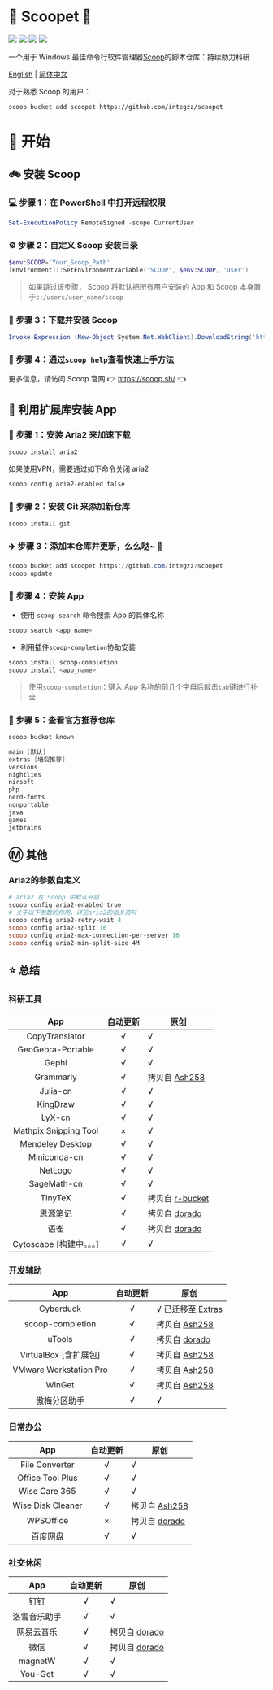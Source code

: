 <div align="left">
<h1 align="left"> 🍨 Scoopet 🍨 </h1>
<p>
<a>
<img src="https://ci.appveyor.com/api/projects/status/kbd3a9mibncbx8ds?svg=true"/>
</a>
<a>
<img src="https://img.shields.io/github/languages/code-size/integzz/scoopet.svg">
</a>
<a>
<img src="https://img.shields.io/github/repo-size/integzz/scoopet.svg">
</a>
<a>
<img src="https://img.shields.io/github/license/integzz/scoopet">
</a>
</p>
</div>

<p></p>

<div>
<p>
一个用于 Windows 最佳命令行软件管理器<a href="https://github.com/lukesampson/scoop">Scoop</a>的脚本仓库：持续助力科研
</p>

<p align="left">
        <a href="README.md">English</a> | <a href="README_CN.md">简体中文</a>
</p>
</div>

对于熟悉 Scoop 的用户：

```
scoop bucket add scoopet https://github.com/integzz/scoopet
```

# :running: 开始

## :bike: 安装 Scoop

### :computer: 步骤 1：在 PowerShell 中打开远程权限

```powershell
Set-ExecutionPolicy RemoteSigned -scope CurrentUser
```

### :gear: 步骤 2：自定义 Scoop 安装目录

```powershell
$env:SCOOP='Your_Scoop_Path'
[Environment]::SetEnvironmentVariable('SCOOP', $env:SCOOP, 'User')
```

> 如果跳过该步骤， Scoop 将默认把所有用户安装的 App 和 Scoop 本身置于`c:/users/user_name/scoop`

### :hammer: 步骤 3：下载并安装 Scoop

```powershell
Invoke-Expression (New-Object System.Net.WebClient).DownloadString('https://get.scoop.sh')
```

### :book: 步骤 4：通过`scoop help`查看快速上手方法

更多信息，请访问 Scoop 官网 👉 https://scoop.sh/ 👈

## :car: 利用扩展库安装 App

### :train: 步骤 1：安装 Aria2 来加速下载

```powershell
scoop install aria2
```

如果使用VPN，需要通过如下命令关闭 aria2

```powershell
scoop config aria2-enabled false
```

### :ticket: 步骤 2：安装 Git 来添加新仓库

```powershell
scoop install git
```

### :airplane: 步骤 3：添加本仓库并更新，么么哒~ :kiss:

```powershell
scoop bucket add scoopet https://github.com/integzz/scoopet
scoop update
```

### :rocket: 步骤 4：安装 App

- 使用 `scoop search` 命令搜索 App 的具体名称

```powershell
scoop search <app_name>
```

- 利用插件`scoop-completion`协助安装

```powershell
scoop install scoop-completion
scoop install <app_name>
```

> 使用`scoop-completion`：键入 App 名称的前几个字母后敲击`tab`键进行补全

### :100: 步骤 5：查看官方推荐仓库

```powershell
scoop bucket known

main [默认]
extras [墙裂推荐]
versions
nightlies
nirsoft
php
nerd-fonts
nonportable
java
games
jetbrains
```

## :m: 其他

### Aria2的参数自定义

```powershell
# aria2 在 Scoop 中默认开启
scoop config aria2-enabled true
# 关于以下参数的作用，详见aria2的相关资料
scoop config aria2-retry-wait 4
scoop config aria2-split 16
scoop config aria2-max-connection-per-server 16
scoop config aria2-min-split-size 4M
```

## :star: 总结

### 科研工具

|           App            | 自动更新 | 原创                                                    |
| :----------------------: | :------: | ------------------------------------------------------- |
|      CopyTranslator      |    √     | √                                                       |
|    GeoGebra-Portable     |    √     | √                                                       |
|          Gephi           |    √     | √                                                       |
|        Grammarly         |    √     | 拷贝自 [Ash258](https://github.com/Ash258/Scoop-Ash258) |
|         Julia-cn         |    √     | √                                                       |
|         KingDraw         |    √     | √                                                       |
|          LyX-cn          |    √     | √                                                       |
|  Mathpix Snipping Tool   |    ×     | √                                                       |
|     Mendeley Desktop     |    √     | √                                                       |
|       Miniconda-cn       |    √     | √                                                       |
|         NetLogo          |    √     | √                                                       |
|       SageMath-cn        |    √     | √                                                       |
|         TinyTeX          |    √     | 拷贝自 [r-bucket](https://github.com/cderv/r-bucket)    |
|         思源笔记         |    √     | 拷贝自 [dorado](https://github.com/chawyehsu/dorado)    |
|           语雀           |    √     | 拷贝自 [dorado](https://github.com/chawyehsu/dorado)    |
| Cytoscape [构建中。。。] |    √     | √                                                       |

### 开发辅助

|          App           | 自动更新 | 原创                                                             |
| :--------------------: | :------: | ---------------------------------------------------------------- |
|       Cyberduck        |    √     | √ 已迁移至 [Extras](https://github.com/lukesampson/scoop-extras) |
|    scoop-completion    |    √     | 拷贝自 [Ash258](https://github.com/Ash258/Scoop-Ash258)          |
|         uTools         |    √     | 拷贝自 [dorado](https://github.com/chawyehsu/dorado)             |
| VirtualBox [含扩展包]  |    √     | 拷贝自 [Ash258](https://github.com/Ash258/Scoop-Ash258)          |
| VMware Workstation Pro |    √     | 拷贝自 [Ash258](https://github.com/Ash258/Scoop-Ash258)          |
|         WinGet         |    √     | 拷贝自 [Ash258](https://github.com/Ash258/Scoop-Ash258)          |
|      傲梅分区助手      |    √     | √                                                                |

### 日常办公

|        App        | 自动更新 | 原创                                                    |
| :---------------: | :------: | ------------------------------------------------------- |
|  File Converter   |    √     | √                                                       |
| Office Tool Plus  |    √     | √                                                       |
|   Wise Care 365   |    √     | √                                                       |
| Wise Disk Cleaner |    √     | 拷贝自 [Ash258](https://github.com/Ash258/Scoop-Ash258) |
|     WPSOffice     |    ×     | 拷贝自 [dorado](https://github.com/chawyehsu/dorado)    |
|     百度网盘      |    √     | √                                                       |

### 社交休闲

|     App      | 自动更新 | 原创                                                 |
| :----------: | :------: | ---------------------------------------------------- |
|     钉钉     |    √     | √                                                    |
| 洛雪音乐助手 |    √     | √                                                    |
|  网易云音乐  |    √     | 拷贝自 [dorado](https://github.com/chawyehsu/dorado) |
|     微信     |    √     | 拷贝自 [dorado](https://github.com/chawyehsu/dorado) |
|   magnetW    |    √     | √                                                    |
|   You-Get    |    √     | √                                                    |

